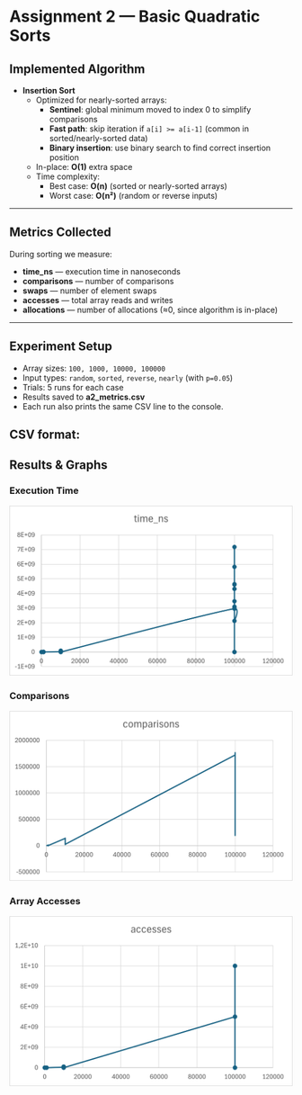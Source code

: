 # Assignment 2 — Basic Quadratic Sorts

## Implemented Algorithm
- **Insertion Sort**
    - Optimized for nearly-sorted arrays:
        - **Sentinel**: global minimum moved to index 0 to simplify comparisons
        - **Fast path**: skip iteration if `a[i] >= a[i-1]` (common in sorted/nearly-sorted data)
        - **Binary insertion**: use binary search to find correct insertion position
    - In-place: **O(1)** extra space
    - Time complexity:
        - Best case: **O(n)** (sorted or nearly-sorted arrays)
        - Worst case: **O(n²)** (random or reverse inputs)

---

## Metrics Collected
During sorting we measure:
- **time_ns** — execution time in nanoseconds
- **comparisons** — number of comparisons
- **swaps** — number of element swaps
- **accesses** — total array reads and writes
- **allocations** — number of allocations (≈0, since algorithm is in-place)

---

## Experiment Setup
- Array sizes: `100, 1000, 10000, 100000`
- Input types: `random`, `sorted`, `reverse`, `nearly` (with `p=0.05`)
- Trials: 5 runs for each case
- Results saved to **a2_metrics.csv**
- Each run also prints the same CSV line to the console.

CSV format:
---

## Results & Graphs

### Execution Time
![Time vs n](plots/time_vs_n.png)

### Comparisons
![Comparisons vs n](plots/comparisons_vs_n.png)

### Array Accesses
![Accesses vs n](plots/accesses_vs_n.png)

